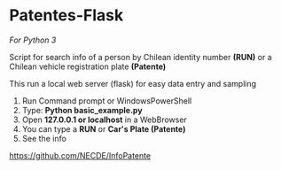 # Patentes-Flask

*For Python 3*

Script for search info of a person by Chilean identity number **(RUN)** or a Chilean vehicle registration plate **(Patente)**

This run a local web server (flask) for easy data entry and sampling

1. Run Command prompt or WindowsPowerShell
2. Type:   **Python basic_example.py**
3. Open **127.0.0.1 or localhost** in a WebBrowser
4. You can type a **RUN** or **Car's Plate (Patente)**
5. See the info




https://github.com/NECDE/InfoPatente

